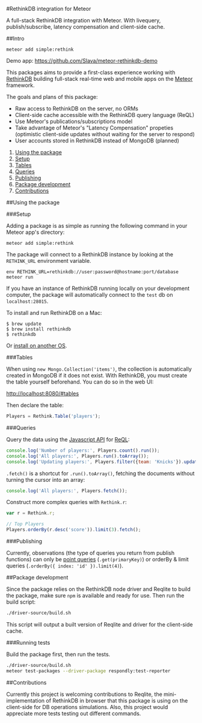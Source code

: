 #RethinkDB integration for Meteor

A full-stack RethinkDB integration with Meteor. With livequery,
publish/subscribe, latency compensation and client-side cache.

##Intro

```
meteor add simple:rethink
```

Demo app: https://github.com/Slava/meteor-rethinkdb-demo

This packages aims to provide a first-class experience working with
[RethinkDB](https://rethinkdb.com) building full-stack real-time web and mobile
apps on the [Meteor](https://meteor.com) framework.

The goals and plans of this package:

- Raw access to RethinkDB on the server, no ORMs
- Client-side cache accessible with the RethinkDB query language (ReQL)
- Use Meteor's publications/subscriptions model
- Take advantage of Meteor's "Latency Compensation" propeties (optimistic client-side updates without waiting for the server to respond)
- User accounts stored in RethinkDB instead of MongoDB (planned)

1. [Using the package](#using-the-package)
  1. [Setup](#setup)
  1. [Tables](#tables)
  1. [Queries](#queries)
  1. [Publishing](#publishing)
1. [Package development](#package-development)
1. [Contributions](#contributions)

##Using the package

###Setup

Adding a package is as simple as running the following command in your Meteor
app's directory:

```
meteor add simple:rethink
```

The package will connect to a RethinkDB instance by looking at the `RETHINK_URL`
environment variable.

```
env RETHINK_URL=rethinkdb://user:password@hostname:port/database meteor run
```

If you have an instance of RethinkDB running locally on your development
computer, the package will automatically connect to the `test` db on `localhost:28015`.

To install and run RethinkDB on a Mac:

```
$ brew update
$ brew install rethinkdb
$ rethinkdb
```

Or [install on another OS](http://rethinkdb.com/docs/install/).

###Tables

When using `new Mongo.Collection('items')`, the collection is automatically
created in MongoDB if it does not exist. With RethinkDB, you must create the table
yourself beforehand. You can do so in the web UI:

[http://localhost:8080/#tables](http://localhost:8080/#tables)

Then declare the table:

```javascript
Players = Rethink.Table('players');
```

###Queries

Query the data using the
[Javascript API](http://www.rethinkdb.com/api/javascript/) for [ReQL](http://rethinkdb.com/docs/introduction-to-reql/):

```javascript
console.log('Number of players:', Players.count().run());
console.log('All players:', Players.run().toArray());
console.log('Updating players:', Players.filter({team: 'Knicks'}).update({city: 'NYC'}).run());
```

`.fetch()` is a shortcut for `.run().toArray()`, fetching the documents without
turning the cursor into an array:

```javascript
console.log('All players:', Players.fetch());
```

Construct more complex queries with `Rethink.r`:

```javascript
var r = Rethink.r;

// Top Players
Players.orderBy(r.desc('score')).limit(3).fetch();
```

###Publishing

Currently, observations (the type of queries you return from publish functions)
can only be [point queries](http://www.rethinkdb.com/api/javascript/get/) (`.get(primaryKey)`) or orderBy & limit queries (`.orderBy({ index: 'id' }).limit(4)`).

##Package development

Since the package relies on the RethinkDB node driver and Reqlite to build the
package, make sure `npm` is available and ready for use. Then run the build
script:

```bash
./driver-source/build.sh
```

This script will output a built version of Reqlite and driver for the
client-side cache.

###Running tests

Build the package first, then run the tests.

```bash
./driver-source/build.sh
meteor test-packages --driver-package respondly:test-reporter
```


##Contributions

Currently this project is welcoming contributions to Reqlite, the mini-implementation of RethinkDB in browser that this package is using on the client-side for DB operations simulations. Also, this project would appreciate more tests testing out different commands.
